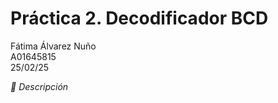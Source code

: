# Práctica 2. Decodificador BCD
Fátima Álvarez Nuño <br/>
A01645815 <br/>
25/02/25 <br/>

*📌 Descripción* <br/>

